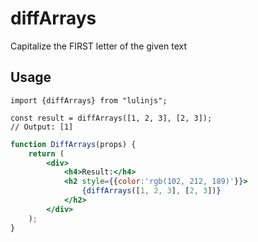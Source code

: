 # diffArrays

Capitalize the FIRST letter of the given text

## Usage

```tsx
import {diffArrays} from "lulinjs";

const result = diffArrays([1, 2, 3], [2, 3]);
// Output: [1]
```

```jsx live
function DiffArrays(props) {
    return (
        <div>
            <h4>Result:</h4>
            <h2 style={{color:'rgb(102, 212, 189)'}}>
                {diffArrays([1, 2, 3], [2, 3])}
            </h2>
        </div>
    );
}
```
